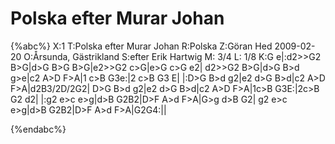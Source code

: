 # Polska efter Murar Johan

{%abc%}
X:1
T:Polska efter Murar Johan
R:Polska
Z:Göran Hed 2009-02-20
O:Årsunda, Gästrikland
S:efter Erik Hartwig
M: 3/4
L: 1/8
K:G
e|:d2>>G2 B>G|d>G B>G B>G|e2>>G2 c>G|e>G c>G e2|
d2>>G2 B>G|d>G B>d g>e|c2 A>D F>A|1 c>B G3e:|2 c>B G3 E|
|:D>G B>d g2|e2 d>G B>d|c2 A>D F>A|d2B3/2D/2G2|
D>G B>d g2|e2 d>G B>d|c2 A>D F>A|1c>B G3E:|2c>B G2 d2|
|:g2 e>c e>g|d>B G2B2|D>F A>d F>A|G>g d>B G2|
g2 e>c e>g|d>B G2B2|D>F A>d F>A|G2G4:||

{%endabc%}

